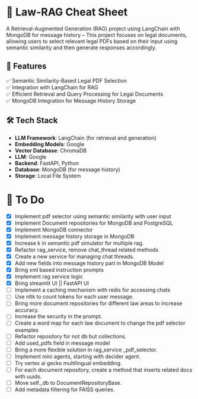 # 📌 Law-RAG Cheat Sheet

A Retrieval-Augmented Generation (RAG) project using LangChain with MongoDB for message history – This project focuses on legal documents, allowing users to select relevant legal PDFs based on their input using semantic similarity and then generate responses accordingly.

## 🚀 Features
✅ Semantic Similarity-Based Legal PDF Selection  
✅ Integration with LangChain for RAG  
✅ Efficient Retrieval and Query Processing for Legal Documents  
✅ MongoDB Integration for Message History Storage  


## 🛠️ Tech Stack

- **LLM Framework**: LangChain (for retrieval and generation)
- **Embedding Models**: Google
- **Vector Database**: ChromaDB
- **LLM**: Google
- **Backend**: FastAPI, Python
- **Database**: MongoDB (for message history)
- **Storage**: Local File System

# 📝 To Do
- [x] Implement pdf selector using semantic similarity with user input
- [x] Implement Document repositories for MongoDB and PostgreSQL
- [x] Implement MongoDB connector
- [x] Implement message history storage in MongoDB
- [x] Increase k in semantic pdf simulator for multiple rag.
- [x] Refactor rag_service, remove chat_thread related methods
- [x] Create a new service for managing chat threads.
- [x] Add new fields into message history part in MongoDB Model
- [x] Bring xml based instruction prompts
- [x] Implement rag service logic
- [x] Bring streamlit UI ||  FastAPI UI
- [ ] Implement a caching mechanism with redis for accessing chats
- [ ] Use nltk to count tokens for each user message.
- [ ] Bring more document repositories for different law areas to increase accuracy.
- [ ] Increase the security in the prompt.
- [ ] Create a word map for each law document to change the pdf selector examples
- [ ] Refactor repository for not db but collections.
- [ ] Add used_pdfs field in message model
- [ ] Bring a more flexible solution in rag_service _pdf_selector.
- [ ] Implement mini agents, starting with decider agent. 
- [ ] Try vertex ai gecko multilingual embedding.
- [ ] For each document repository, create a method that inserts related docs with uuids.
- [ ] Move self._db to DocumentRepositoryBase.
- [ ] Add metadata filtering for FAISS queries.
